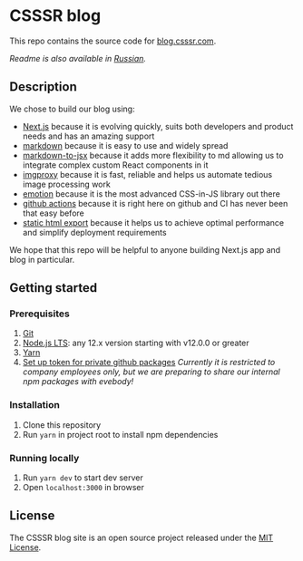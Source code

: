 # CSSSR blog

This repo contains the source code for [blog.csssr.com](https://blog.csssr.com).

*Readme is also available in [Russian](README.ru.md).*

## Description

We chose to build our blog using:
- [Next.js](https://nextjs.org/)
because it is evolving quickly, suits both developers and product needs and has an amazing support
- [markdown](https://www.markdownguide.org/)
because it is easy to use and widely spread
- [markdown-to-jsx](https://probablyup.com/markdown-to-jsx/)
because it adds more flexibility to md allowing us to integrate complex custom React components in it
- [imgproxy](https://imgproxy.net/)
because it is fast, reliable and helps us automate tedious image processing work
- [emotion](https://emotion.sh/docs/introduction)
because it is the most advanced CSS-in-JS library out there
- [github actions](https://github.com/features/actions)
because it is right here on github and CI has never been that easy before
- [static html export](https://nextjs.org/docs/advanced-features/static-html-export)
because it helps us to achieve optimal performance and simplify deployment requirements

We hope that this repo will be helpful to anyone building Next.js app and blog in particular.

## Getting started

### Prerequisites

1. [Git](https://git-scm.com/download)
1. [Node.js LTS](https://nodejs.org/en/download/): any 12.x version starting with v12.0.0 or greater
1. [Yarn](https://yarnpkg.com/lang/en/docs/install/)
1. [Set up token for private github packages](https://confluence.csssr.io/display/DT/Github+packages)
*Currently it is restricted to company employees only, but we are preparing to share our internal npm packages with evebody!*

### Installation

1. Clone this repository
1. Run `yarn` in project root to install npm dependencies

### Running locally

1. Run `yarn dev` to start dev server
1. Open `localhost:3000` in browser

## License

The CSSSR blog site is an open source project released under the [MIT License](https://github.com/CSSSR/csssr.blog/LICENSE).
